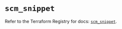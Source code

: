 # `scm_snippet`

Refer to the Terraform Registry for docs: [`scm_snippet`](https://registry.terraform.io/providers/paloaltonetworks/scm/1.0.2/docs/resources/snippet).
